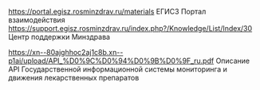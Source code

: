 https://portal.egisz.rosminzdrav.ru/materials ЕГИСЗ Портал взаимодействия
https://support.egisz.rosminzdrav.ru/index.php?/Knowledge/List/Index/30 Центр поддержки Минздрава

https://xn--80ajghhoc2aj1c8b.xn--p1ai/upload/API_%D0%9C%D0%94%D0%9B%D0%9F_ru.pdf Описание API Государственной информационной системы
мониторинга и движения лекарственных препаратов
